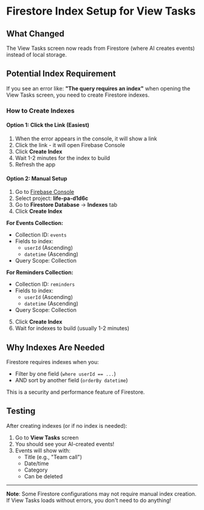 # Firestore Index Setup for View Tasks

## What Changed
The View Tasks screen now reads from Firestore (where AI creates events) instead of local storage.

## Potential Index Requirement

If you see an error like: **"The query requires an index"** when opening the View Tasks screen, you need to create Firestore indexes.

### How to Create Indexes

#### Option 1: Click the Link (Easiest)
1. When the error appears in the console, it will show a link
2. Click the link - it will open Firebase Console
3. Click **Create Index**
4. Wait 1-2 minutes for the index to build
5. Refresh the app

#### Option 2: Manual Setup
1. Go to [Firebase Console](https://console.firebase.google.com)
2. Select project: **life-pa-d1d6c**
3. Go to **Firestore Database** → **Indexes** tab
4. Click **Create Index**

**For Events Collection:**
- Collection ID: `events`
- Fields to index:
  - `userId` (Ascending)
  - `datetime` (Ascending)
- Query Scope: Collection

**For Reminders Collection:**
- Collection ID: `reminders`
- Fields to index:
  - `userId` (Ascending)
  - `datetime` (Ascending)
- Query Scope: Collection

5. Click **Create Index**
6. Wait for indexes to build (usually 1-2 minutes)

## Why Indexes Are Needed

Firestore requires indexes when you:
- Filter by one field (`where userId == ...`)
- AND sort by another field (`orderBy datetime`)

This is a security and performance feature of Firestore.

## Testing

After creating indexes (or if no index is needed):
1. Go to **View Tasks** screen
2. You should see your AI-created events!
3. Events will show with:
   - Title (e.g., "Team call")
   - Date/time
   - Category
   - Can be deleted

---

**Note**: Some Firestore configurations may not require manual index creation. If View Tasks loads without errors, you don't need to do anything!

